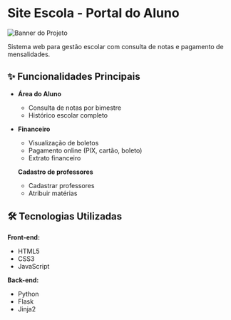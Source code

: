 # Site Escola - Portal do Aluno

![Banner do Projeto](https://via.placeholder.com/1200x400?text=Portal+Escolar) <!-- Substitua por uma imagem real -->

Sistema web para gestão escolar com consulta de notas e pagamento de mensalidades.

## ✨ Funcionalidades Principais

- **Área do Aluno**
  - Consulta de notas por bimestre
  - Histórico escolar completo

- **Financeiro**
  - Visualização de boletos
  - Pagamento online (PIX, cartão, boleto)
  - Extrato financeiro

  **Cadastro de professores**
  - Cadastrar professores
  - Atribuir matérias
 

## 🛠 Tecnologias Utilizadas

**Front-end:**
- HTML5
- CSS3
- JavaScript

**Back-end:**
- Python
- Flask
- Jinja2

